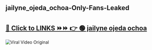 
 ## jailyne_ojeda_ochoa-Only-Fans-Leaked

# <h2><a href="https://clipsfans.com/jailyne_ojeda_ochoa&ref=git">🔗 Click to LINKS ⏩⏩ 👉 🟢 jailyne ojeda ochoa </a></h2>

<a href="https://clipsfans.com/jailyne_ojeda_ochoa&ref=git" rel="nofollow" data-target="animated-image.originalLink"><img src="https://i.ibb.co.com/xMMVF88/686577567.gif" alt="Viral Video Original" style="max-width: 100%; display: inline-block;" data-target="animated-image.originalImage"></a>
